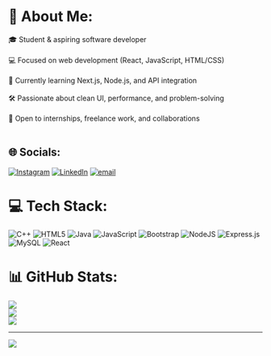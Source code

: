 # 💫 About Me:
🎓 Student & aspiring software developer<br><br>💻 Focused on web development (React, JavaScript, HTML/CSS)<br><br>🌱 Currently learning Next.js, Node.js, and API integration<br><br>🛠️ Passionate about clean UI, performance, and problem-solving<br><br>📍 Open to internships, freelance work, and collaborations<br><br>


## 🌐 Socials:
[![Instagram](https://img.shields.io/badge/Instagram-%23E4405F.svg?logo=Instagram&logoColor=white)](https://instagram.com/faizankh07) [![LinkedIn](https://img.shields.io/badge/LinkedIn-%230077B5.svg?logo=linkedin&logoColor=white)](https://linkedin.com/in/faizan9077) [![email](https://img.shields.io/badge/Email-D14836?logo=gmail&logoColor=white)](mailto:fk790080@gmail.com) 

# 💻 Tech Stack:
![C++](https://img.shields.io/badge/c++-%2300599C.svg?style=flat&logo=c%2B%2B&logoColor=white) ![HTML5](https://img.shields.io/badge/html5-%23E34F26.svg?style=flat&logo=html5&logoColor=white) ![Java](https://img.shields.io/badge/java-%23ED8B00.svg?style=flat&logo=openjdk&logoColor=white) ![JavaScript](https://img.shields.io/badge/javascript-%23323330.svg?style=flat&logo=javascript&logoColor=%23F7DF1E) ![Bootstrap](https://img.shields.io/badge/bootstrap-%238511FA.svg?style=flat&logo=bootstrap&logoColor=white) ![NodeJS](https://img.shields.io/badge/node.js-6DA55F?style=flat&logo=node.js&logoColor=white) ![Express.js](https://img.shields.io/badge/express.js-%23404d59.svg?style=flat&logo=express&logoColor=%2361DAFB) ![MySQL](https://img.shields.io/badge/mysql-4479A1.svg?style=flat&logo=mysql&logoColor=white) ![React](https://img.shields.io/badge/react-%2320232a.svg?style=flat&logo=react&logoColor=%2361DAFB)
# 📊 GitHub Stats:
![](https://github-readme-stats.vercel.app/api?username=Faizan-9077&theme=vue-dark&hide_border=false&include_all_commits=false&count_private=false)<br/>
![](https://nirzak-streak-stats.vercel.app/?user=Faizan-9077&theme=vue-dark&hide_border=false)<br/>
![](https://github-readme-stats.vercel.app/api/top-langs/?username=Faizan-9077&theme=vue-dark&hide_border=false&include_all_commits=false&count_private=false&layout=compact)

---
[![](https://visitcount.itsvg.in/api?id=Faizan-9077&icon=0&color=3)](https://visitcount.itsvg.in)

<!-- Proudly created with GPRM ( https://gprm.itsvg.in ) -->
